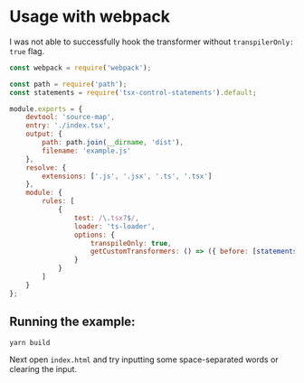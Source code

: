 # Usage with webpack

I was not able to successfully hook the transformer without `transpilerOnly: true` flag.

```js
const webpack = require('webpack');

const path = require('path');
const statements = require('tsx-control-statements').default;

module.exports = {
	devtool: 'source-map',
	entry: './index.tsx',
	output: {
		path: path.join(__dirname, 'dist'),
		filename: 'example.js'
	},
	resolve: {
		extensions: ['.js', '.jsx', '.ts', '.tsx']
	},
	module: {
		rules: [
			{
				test: /\.tsx?$/,
				loader: 'ts-loader',
				options: {
					transpileOnly: true,
					getCustomTransformers: () => ({ before: [statements()] })
				}
			}
		]
	}
};
```

## Running the example:

```shell
yarn build
```

Next open `index.html` and try inputting some space-separated words or clearing the input.
